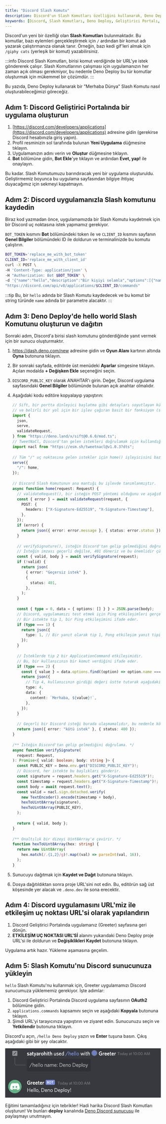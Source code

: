 ```yaml
---
title: "Discord Slash Komutu"
description: Discord'un Slash Komutları özelliğini kullanarak, Deno Deploy üzerinde nasıl hızlı bir şekilde bir "Merhaba Dünya" Slash Komutu oluşturabileceğiniz hakkında bilgi edinin. Bu rehberde adım adım yönergelerle, uygulamanızı Discord sunucunuza nasıl yükleyeceğinizi de öğrenebilirsiniz.
keywords: [Discord, Slash Komutları, Deno Deploy, Geliştirici Portalı, API, Bot]
---
```


Discord'un yeni bir özelliği olan **Slash Komutları** bulunmaktadır. Bu komutlar, bazı eylemleri gerçekleştirmek için `/` ardından bir komut adı yazarak çalıştırmanıza olanak tanır. Örneğin, bazı kedi gif'leri almak için ` /giphy cats` (yerleşik bir komut) yazabilirsiniz.

:::info
Discord Slash Komutları, birisi komut verdiğinde bir URL'ye istek göndererek çalışır. Slash Komutlarının çalışması için uygulamanızın her zaman açık olması gerekmiyor, bu nedenle Deno Deploy bu tür komutlar oluşturmak için mükemmel bir çözümdür.
:::

Bu yazıda, Deno Deploy kullanarak bir "Merhaba Dünya" Slash Komutu nasıl oluşturabileceğimizi göreceğiz.

## **Adım 1:** Discord Geliştirici Portalında bir uygulama oluşturun

1. [https://discord.com/developers/applications](https://discord.com/developers/applications) adresine gidin (gerekirse Discord hesabınızla giriş yapın).
2. Profil resminizin sol tarafında bulunan **Yeni Uygulama** düğmesine tıklayın.
3. Uygulamanızın adını verin ve **Oluştur** düğmesine tıklayın.
4. **Bot** bölümüne gidin, **Bot Ekle**'ye tıklayın ve ardından **Evet, yap!** ile onaylayın.

Bu kadar. Slash Komutumuzu barındıracak yeni bir uygulama oluşturuldu. Geliştirmemiz boyunca bu uygulama sayfasından bilgiye ihtiyaç duyacağımız için sekmeyi kapatmayın.

## **Adım 2:** Discord uygulamanızla Slash komutunu kaydedin

Biraz kod yazmadan önce, uygulamamızda bir Slash Komutu kaydetmek için bir Discord uç noktasına istek yapmamız gerekiyor.

`BOT_TOKEN` kısmını **Bot** bölümündeki token ile ve `CLIENT_ID` kısmını sayfanın **Genel Bilgiler** bölümündeki ID ile doldurun ve terminalinizde bu komutu çalıştırın.

```sh
BOT_TOKEN='replace_me_with_bot_token'
CLIENT_ID='replace_me_with_client_id'
curl -X POST \
-H 'Content-Type: application/json' \
-H "Authorization: Bot $BOT_TOKEN" \
-d '{"name":"hello","description":"Bir kişiyi selamla","options":[{"name":"name","description":"Kişinin adı","type":3,"required":true}]}' \
"https://discord.com/api/v8/applications/$CLIENT_ID/commands"
```

:::tip
Bu, bir `hello` adında bir Slash Komutu kaydedecek ve bu komut bir string türünde `name` adında bir parametre alacaktır.
:::

## **Adım 3:** Deno Deploy'de hello world Slash Komutunu oluşturun ve dağıtın

Sonraki adım, Discord'a birisi slash komutunu gönderdiğinde yanıt vermek için bir sunucu oluşturmaktır.

1. https://dash.deno.com/new adresine gidin ve **Oyun Alanı** kartının altında **Oyna** butonuna tıklayın.
2. Bir sonraki sayfada, editörde üst menüdeki **Ayarlar** simgesine tıklayın. Açılan modalda **+ Değişken Ekle** seçeneğini seçin.
3. `DISCORD_PUBLIC_KEY` olarak ANAHTAR'ı girin. Değer, Discord uygulama sayfasındaki **Genel Bilgiler** bölümünde bulunan açık anahtar olmalıdır.
4. Aşağıdaki kodu editöre kopyalayıp yapıştırın:

   ```ts
   // Sift, bir portta dinleyici başlatma gibi detayları soyutlayan küçük bir yönlendirme kütüphanesidir
   // ve belirli bir yol için bir işlev çağıran basit bir fonksiyon (serve) sağlar.
   import {
     json,
     serve,
     validateRequest,
   } from "https://deno.land/x/sift@0.6.0/mod.ts";
   // TweetNaCl, Discord'tan gelen istekleri doğrulamak için kullandığımız bir kriptografi kütüphanesidir.
   import nacl from "https://esm.sh/tweetnacl@v1.0.3?dts";

   // Tüm "/" uç noktasına gelen istekler için home() işleyicisini bazı işlemler yapmak istiyoruz.
   serve({
     "/": home,
   });

   // Discord Slash Komutunun ana mantığı bu işlevde tanımlanmıştır.
   async function home(request: Request) {
     // validateRequest(), bir isteğin POST yöntemi olduğunu ve aşağıdaki başlıklara sahip olduğunu garanti eder.
     const { error } = await validateRequest(request, {
       POST: {
         headers: ["X-Signature-Ed25519", "X-Signature-Timestamp"],
       },
     });
     if (error) {
       return json({ error: error.message }, { status: error.status });
     }

     // verifySignature(), isteğin Discord'tan gelip gelmediğini doğrular.
     // İsteğin imzası geçerli değilse, 401 döneriz ve bu önemlidir çünkü Discord, doğrulama testimizi denemek için geçersiz istekler gönderir.
     const { valid, body } = await verifySignature(request);
     if (!valid) {
       return json(
         { error: "Geçersiz istek" },
         {
           status: 401,
         },
       );
     }

     const { type = 0, data = { options: [] } } = JSON.parse(body);
     // Discord, uygulamamızı test etmek için Ping etkileşimleri gerçekleştirir.
     // Bir istekte tip 1, bir Ping etkileşimini ifade eder.
     if (type === 1) {
       return json({
         type: 1, // Bir yanıt olarak tip 1, Pong etkileşim yanıt tipi.
       });
     }

     // İsteklerde tip 2 bir ApplicationCommand etkileşimidir.
     // Bu, bir kullanıcının bir komut verdiğini ifade eder.
     if (type === 2) {
       const { value } = data.options.find((option) => option.name === "name");
       return json({
         // Tip 4, kullanıcının girdiği değeri üstte tutarak aşağıdaki mesajla yanıt verir.
         type: 4,
         data: {
           content: `Merhaba, ${value}!`,
         },
       });
     }

     // Geçerli bir Discord isteği burada ulaşmamalıdır, bu nedenle kötü bir istek hatası döneriz.
     return json({ error: "kötü istek" }, { status: 400 });
   }

   /** İsteğin Discord'tan gelip gelmediğini doğrulama. */
   async function verifySignature(
     request: Request,
   ): Promise<{ valid: boolean; body: string }> {
     const PUBLIC_KEY = Deno.env.get("DISCORD_PUBLIC_KEY")!;
     // Discord, her istekte bu başlıkları gönderir.
     const signature = request.headers.get("X-Signature-Ed25519")!;
     const timestamp = request.headers.get("X-Signature-Timestamp")!;
     const body = await request.text();
     const valid = nacl.sign.detached.verify(
       new TextEncoder().encode(timestamp + body),
       hexToUint8Array(signature),
       hexToUint8Array(PUBLIC_KEY),
     );

     return { valid, body };
   }

   /** Onaltılık bir dizeyi Uint8Array'e çevirir. */
   function hexToUint8Array(hex: string) {
     return new Uint8Array(
       hex.match(/.{1,2}/g)!.map((val) => parseInt(val, 16)),
     );
   }
   ```

5. Sunucuyu dağıtmak için **Kaydet ve Dağıt** butonuna tıklayın.
6. Dosya dağıtıldıktan sonra proje URL'sini not edin. Bu, editörün sağ üst köşesinde yer alacak ve `.deno.dev` ile sona erecektir.

## **Adım 4:** Discord uygulamasını URL'miz ile etkileşim uç noktası URL'si olarak yapılandırın

1. Discord Geliştirici Portalında uygulamanız (Greeter) sayfasına geri dönün.
2. **ETKİLEŞİM UÇ NOKTASI URL'Sİ** alanını yukarıdaki Deno Deploy proje URL'si ile doldurun ve **Değişiklikleri Kaydet** butonuna tıklayın.

Uygulama artık hazır. Yükleme aşamasına geçelim.

## **Adım 5:** Slash Komutu'nu Discord sunucunuza yükleyin

`hello` Slash Komutu'nu kullanmak için, Greeter uygulamamızı Discord sunucumuza yüklememiz gerekiyor. İşte adımlar:

1. Discord Geliştirici Portalında Discord uygulama sayfasının **OAuth2** bölümüne gidin.
2. `applications.commands` kapsamını seçin ve aşağıdaki **Kopyala** butonuna tıklayın.
3. Şimdi URL'yi tarayıcınıza yapıştırın ve ziyaret edin. Sunucunuzu seçin ve **Yetkilendir** butonuna tıklayın.

Discord'u açın, `/hello Deno Deploy` yazın ve **Enter** tuşuna basın. Çıkış aşağıdaki gibi bir şey olacaktır.

![Merhaba, Deno Deploy!](../../../images/cikti/denoland/deploy/docs-images/discord-slash-command.png)

Eğitimi tamamladığınız için tebrikler! Hadi harika Discord Slash Komutları oluşturun! Ve bunları **deploy** kanalında [Deno Discord sunucusu](https://discord.gg/deno) ile paylaşmayı unutmayın.